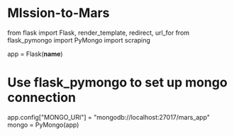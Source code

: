 # MIssion-to-Mars
from flask import Flask, render_template, redirect, url_for
from flask_pymongo import PyMongo
import scraping

app = Flask(__name__)
# Use flask_pymongo to set up mongo connection
app.config["MONGO_URI"] = "mongodb://localhost:27017/mars_app"
mongo = PyMongo(app)

